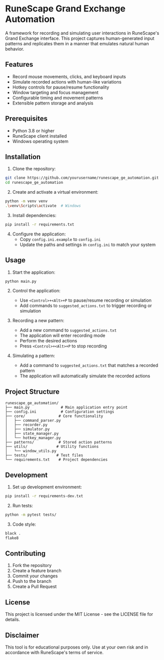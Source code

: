 # RuneScape Grand Exchange Automation

A framework for recording and simulating user interactions in RuneScape's Grand Exchange interface. This project captures human-generated input patterns and replicates them in a manner that emulates natural human behavior.

## Features

- Record mouse movements, clicks, and keyboard inputs
- Simulate recorded actions with human-like variations
- Hotkey controls for pause/resume functionality
- Window targeting and focus management
- Configurable timing and movement patterns
- Extensible pattern storage and analysis

## Prerequisites

- Python 3.8 or higher
- RuneScape client installed
- Windows operating system

## Installation

1. Clone the repository:
```bash
git clone https://github.com/yourusername/runescape_ge_automation.git
cd runescape_ge_automation
```

2. Create and activate a virtual environment:
```bash
python -m venv venv
.\venv\Scripts\activate  # Windows
```

3. Install dependencies:
```bash
pip install -r requirements.txt
```

4. Configure the application:
   - Copy `config.ini.example` to `config.ini`
   - Update the paths and settings in `config.ini` to match your system

## Usage

1. Start the application:
```bash
python main.py
```

2. Control the application:
   - Use `<Control>+<Alt>+P` to pause/resume recording or simulation
   - Add commands to `suggested_actions.txt` to trigger recording or simulation

3. Recording a new pattern:
   - Add a new command to `suggested_actions.txt`
   - The application will enter recording mode
   - Perform the desired actions
   - Press `<Control>+<Alt>+P` to stop recording

4. Simulating a pattern:
   - Add a command to `suggested_actions.txt` that matches a recorded pattern
   - The application will automatically simulate the recorded actions

## Project Structure

```
runescape_ge_automation/
├── main.py              # Main application entry point
├── config.ini           # Configuration settings
├── core/               # Core functionality
│   ├── command_parser.py
│   ├── recorder.py
│   ├── simulator.py
│   ├── state_manager.py
│   └── hotkey_manager.py
├── patterns/           # Stored action patterns
├── utils/             # Utility functions
│   └── window_utils.py
├── tests/             # Test files
└── requirements.txt    # Project dependencies
```

## Development

1. Set up development environment:
```bash
pip install -r requirements-dev.txt
```

2. Run tests:
```bash
python -m pytest tests/
```

3. Code style:
```bash
black .
flake8
```

## Contributing

1. Fork the repository
2. Create a feature branch
3. Commit your changes
4. Push to the branch
5. Create a Pull Request

## License

This project is licensed under the MIT License - see the LICENSE file for details.

## Disclaimer

This tool is for educational purposes only. Use at your own risk and in accordance with RuneScape's terms of service.
